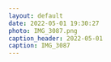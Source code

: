 ```yaml
---
layout: default
date: 2022-05-01 19:30:27
photo: IMG_3087.png
caption_header: 2022-05-01
caption: IMG_3087
---
```

